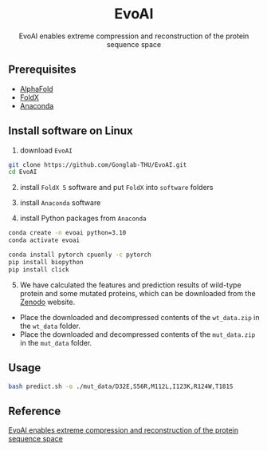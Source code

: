 <h1 align="center">EvoAI</h1>
<p align="center">EvoAI enables extreme compression and reconstruction of the protein sequence space</p>

## Prerequisites

* [AlphaFold](https://github.com/deepmind/alphafold)
* [FoldX](https://foldxsuite.crg.eu)
* [Anaconda](https://www.anaconda.com)

## Install software on Linux

1. download `EvoAI`

```bash
git clone https://github.com/Gonglab-THU/EvoAI.git
cd EvoAI
```

2. install `FoldX 5` software and put `FoldX` into `software` folders

3. install `Anaconda` software

4. install Python packages from `Anaconda`

```bash
conda create -n evoai python=3.10
conda activate evoai

conda install pytorch cpuonly -c pytorch
pip install biopython
pip install click
```

5. We have calculated the features and prediction results of wild-type protein and some mutated proteins, which can be downloaded from the [Zenodo](https://doi.org/10.5281/zenodo.10686156) website.

* Place the downloaded and decompressed contents of the `wt_data.zip` in the `wt_data` folder.
* Place the downloaded and decompressed contents of the `mut_data.zip` in the `mut_data` folder.

## Usage

```bash
bash predict.sh -o ./mut_data/D32E,S56R,M112L,I123K,R124W,T181S
```

## Reference

[EvoAI enables extreme compression and reconstruction of the protein sequence space](https://doi.org/10.1038/s41592-024-02504-2)
